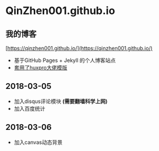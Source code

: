 # QinZhen001.github.io

## 我的博客
[https://qinzhen001.github.io/](https://qinzhen001.github.io/)
* 基于GitHub Pages + Jekyll 的个人博客站点
* [套用了huxpro大佬模版](https://github.com/huxpro/huxpro.github.io/)

## 2018-03-05
* 加入disqus评论模块 **(需要翻墙科学上网)**
* 加入百度统计

## 2018-03-06
* 加入canvas动态背景
